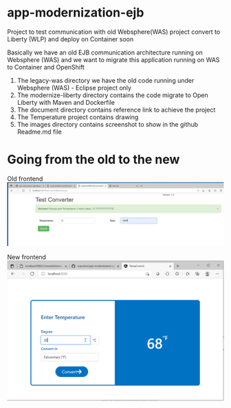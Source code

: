 # app-modernization-ejb
Project to test communication with old Websphere(WAS) project convert to Liberty (WLP) and deploy on Container soon

Basically we have an old EJB communication architecture running on Websphere (WAS) and we want to migrate this application running on WAS to Container and OpenShift

1. The legacy-was directory we have the old code running under Websphere (WAS) - Eclipse project only
2. The modernize-liberty directory contains the code migrate to Open Liberty with Maven and Dockerfile
3. The document directory contains reference link to achieve the project
4. The Temperature project contains drawing
5. The images directory contains screenshot to show in the github Readme.md file

# Going from the old to the new
Old frontend
 ![app-modernization-ejb](images/Old-Frontend-converter.PNG)
 
 New frontend
 ![app-modernization-ejb](images/frontend-temp-converter-1.PNG)
  

